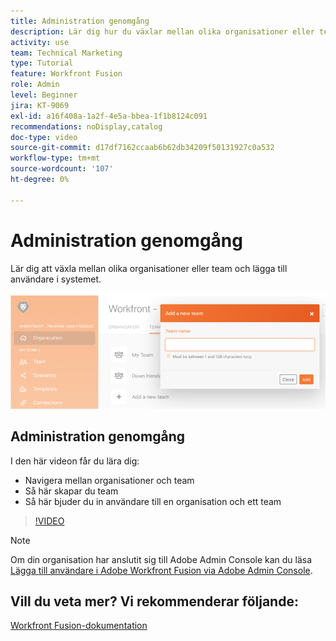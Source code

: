 ```yaml
---
title: Administration genomgång
description: Lär dig hur du växlar mellan olika organisationer eller team och lägger till användare i systemet i  [!DNL Adobe Workfront Fusion].
activity: use
team: Technical Marketing
type: Tutorial
feature: Workfront Fusion
role: Admin
level: Beginner
jira: KT-9069
exl-id: a16f408a-1a2f-4e5a-bbea-1f1b8124c091
recommendations: noDisplay,catalog
doc-type: video
source-git-commit: d17df7162ccaab6b62db34209f50131927c0a532
workflow-type: tm+mt
source-wordcount: '107'
ht-degree: 0%

---
```


# Administration genomgång

Lär dig att växla mellan olika organisationer eller team och lägga till användare i systemet.

![En bild av ett scenario med felhantering](assets/workfront-fusion-administration-1.png)

## Administration genomgång

I den här videon får du lära dig:

* Navigera mellan organisationer och team
* Så här skapar du team
* Så här bjuder du in användare till en organisation och ett team

>[!VIDEO](https://video.tv.adobe.com/v/335310/?quality=12&learn=on&enablevpops)

>[!NOTE]
>
>Om din organisation har anslutit sig till Adobe Admin Console kan du läsa [Lägga till användare i Adobe Workfront Fusion via Adobe Admin Console](https://experienceleague.adobe.com/docs/workfront/using/adobe-workfront-fusion/fusion-in-experience-cloud/add-fusion-users-admin-console.html).


## Vill du veta mer? Vi rekommenderar följande:

[Workfront Fusion-dokumentation](https://experienceleague.adobe.com/docs/workfront/using/adobe-workfront-fusion/workfront-fusion-2.html?lang=en)
